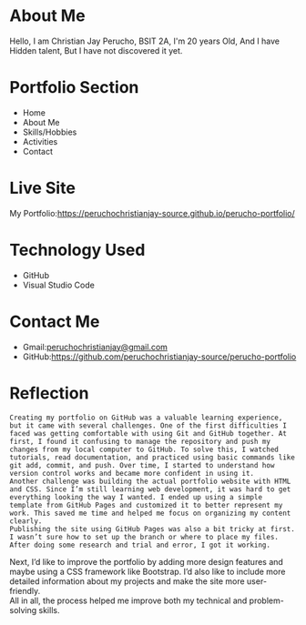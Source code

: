# About Me
Hello, I am Christian Jay Perucho, BSIT 2A, I'm 20 years Old, And I have Hidden talent, But I have not discovered it yet.
# Portfolio Section
* Home
* About Me
* Skills/Hobbies
* Activities
* Contact
# Live Site
My Portfolio:https://peruchochristianjay-source.github.io/perucho-portfolio/
# Technology Used
* GitHub
* Visual Studio Code
# Contact Me
* Gmail:peruchochristianjay@gmail.com
* GitHub:https://github.com/peruchochristianjay-source/perucho-portfolio
# Reflection
    Creating my portfolio on GitHub was a valuable learning experience, but it came with several challenges. One of the first difficulties I faced was getting comfortable with using Git and GitHub together. At first, I found it confusing to manage the repository and push my changes from my local computer to GitHub. To solve this, I watched tutorials, read documentation, and practiced using basic commands like git add, commit, and push. Over time, I started to understand how version control works and became more confident in using it.
    Another challenge was building the actual portfolio website with HTML and CSS. Since I’m still learning web development, it was hard to get everything looking the way I wanted. I ended up using a simple template from GitHub Pages and customized it to better represent my work. This saved me time and helped me focus on organizing my content clearly.
    Publishing the site using GitHub Pages was also a bit tricky at first. I wasn’t sure how to set up the branch or where to place my files. After doing some research and trial and error, I got it working.
Next, I’d like to improve the portfolio by adding more design features and maybe using a CSS framework like Bootstrap. I’d also like to include more detailed information about my projects and make the site more user-friendly.  
All in all, the process helped me improve both my technical and problem-solving skills.
